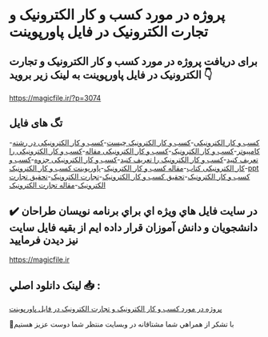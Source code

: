 # پروژه در مورد کسب و کار الکترونیک و تجارت الکترونیک در فایل پاورپوینت

## برای دریافت پروژه در مورد کسب و کار الکترونیک و تجارت الکترونیک در فایل پاورپوینت به لینک زیر بروید 👇

https://magicfile.ir/?p=3074

## تگ های فایل

-[کسب و کار الکترونیکی](https://magicfile.ir/product/%da%a9%d8%b3%d8%a8-%d9%88-%da%a9%d8%a7%d8%b1-%d9%84%da%a9%d8%aa%d8%b1%d9%88%d9%86%db%8c%da%a9-%d9%88-%d8%aa%d8%ac%d8%a7%d8%b1%d8%aa-%d8%a7%d9%84%da%a9%d8%aa%d8%b1%d9%88%d9%86%db%8c%da%a9-%d8%af%d8%b1-%d9%81%d8%a7%db%8c%d9%84-%d9%be%d8%a7%d9%88%d8%b1%d9%be%d9%88%db%8c%d9%86%d8%aa/)-[کسب و کار الکترونیک چیست](https://magicfile.ir/product/%da%a9%d8%b3%d8%a8-%d9%88-%da%a9%d8%a7%d8%b1-%d9%84%da%a9%d8%aa%d8%b1%d9%88%d9%86%db%8c%da%a9-%d9%88-%d8%aa%d8%ac%d8%a7%d8%b1%d8%aa-%d8%a7%d9%84%da%a9%d8%aa%d8%b1%d9%88%d9%86%db%8c%da%a9-%d8%af%d8%b1-%d9%81%d8%a7%db%8c%d9%84-%d9%be%d8%a7%d9%88%d8%b1%d9%be%d9%88%db%8c%d9%86%d8%aa/)-[کسب و کار الکترونیکی در رشته کامپیوتر](https://magicfile.ir/product/%da%a9%d8%b3%d8%a8-%d9%88-%da%a9%d8%a7%d8%b1-%d9%84%da%a9%d8%aa%d8%b1%d9%88%d9%86%db%8c%da%a9-%d9%88-%d8%aa%d8%ac%d8%a7%d8%b1%d8%aa-%d8%a7%d9%84%da%a9%d8%aa%d8%b1%d9%88%d9%86%db%8c%da%a9-%d8%af%d8%b1-%d9%81%d8%a7%db%8c%d9%84-%d9%be%d8%a7%d9%88%d8%b1%d9%be%d9%88%db%8c%d9%86%d8%aa/)-[کسب و کار الکترونیک](https://magicfile.ir/product/%da%a9%d8%b3%d8%a8-%d9%88-%da%a9%d8%a7%d8%b1-%d9%84%da%a9%d8%aa%d8%b1%d9%88%d9%86%db%8c%da%a9-%d9%88-%d8%aa%d8%ac%d8%a7%d8%b1%d8%aa-%d8%a7%d9%84%da%a9%d8%aa%d8%b1%d9%88%d9%86%db%8c%da%a9-%d8%af%d8%b1-%d9%81%d8%a7%db%8c%d9%84-%d9%be%d8%a7%d9%88%d8%b1%d9%be%d9%88%db%8c%d9%86%d8%aa/)-[کسب و کار الکترونیکی مقاله](https://magicfile.ir/product/%da%a9%d8%b3%d8%a8-%d9%88-%da%a9%d8%a7%d8%b1-%d9%84%da%a9%d8%aa%d8%b1%d9%88%d9%86%db%8c%da%a9-%d9%88-%d8%aa%d8%ac%d8%a7%d8%b1%d8%aa-%d8%a7%d9%84%da%a9%d8%aa%d8%b1%d9%88%d9%86%db%8c%da%a9-%d8%af%d8%b1-%d9%81%d8%a7%db%8c%d9%84-%d9%be%d8%a7%d9%88%d8%b1%d9%be%d9%88%db%8c%d9%86%d8%aa/)-[کسب و کار الکترونیکی را تعریف کنید](https://magicfile.ir/product/%da%a9%d8%b3%d8%a8-%d9%88-%da%a9%d8%a7%d8%b1-%d9%84%da%a9%d8%aa%d8%b1%d9%88%d9%86%db%8c%da%a9-%d9%88-%d8%aa%d8%ac%d8%a7%d8%b1%d8%aa-%d8%a7%d9%84%da%a9%d8%aa%d8%b1%d9%88%d9%86%db%8c%da%a9-%d8%af%d8%b1-%d9%81%d8%a7%db%8c%d9%84-%d9%be%d8%a7%d9%88%d8%b1%d9%be%d9%88%db%8c%d9%86%d8%aa/)-[کسب و کار الکترونیک را تعریف کنید](https://magicfile.ir/product/%da%a9%d8%b3%d8%a8-%d9%88-%da%a9%d8%a7%d8%b1-%d9%84%da%a9%d8%aa%d8%b1%d9%88%d9%86%db%8c%da%a9-%d9%88-%d8%aa%d8%ac%d8%a7%d8%b1%d8%aa-%d8%a7%d9%84%da%a9%d8%aa%d8%b1%d9%88%d9%86%db%8c%da%a9-%d8%af%d8%b1-%d9%81%d8%a7%db%8c%d9%84-%d9%be%d8%a7%d9%88%d8%b1%d9%be%d9%88%db%8c%d9%86%d8%aa/)-[کسب و کار الکترونیکی جزوه](https://magicfile.ir/product/%da%a9%d8%b3%d8%a8-%d9%88-%da%a9%d8%a7%d8%b1-%d9%84%da%a9%d8%aa%d8%b1%d9%88%d9%86%db%8c%da%a9-%d9%88-%d8%aa%d8%ac%d8%a7%d8%b1%d8%aa-%d8%a7%d9%84%da%a9%d8%aa%d8%b1%d9%88%d9%86%db%8c%da%a9-%d8%af%d8%b1-%d9%81%d8%a7%db%8c%d9%84-%d9%be%d8%a7%d9%88%d8%b1%d9%be%d9%88%db%8c%d9%86%d8%aa/)-[کسب و کار الکترونیکی کتاب](https://magicfile.ir/product/%da%a9%d8%b3%d8%a8-%d9%88-%da%a9%d8%a7%d8%b1-%d9%84%da%a9%d8%aa%d8%b1%d9%88%d9%86%db%8c%da%a9-%d9%88-%d8%aa%d8%ac%d8%a7%d8%b1%d8%aa-%d8%a7%d9%84%da%a9%d8%aa%d8%b1%d9%88%d9%86%db%8c%da%a9-%d8%af%d8%b1-%d9%81%d8%a7%db%8c%d9%84-%d9%be%d8%a7%d9%88%d8%b1%d9%be%d9%88%db%8c%d9%86%d8%aa/)-[مقاله کسب و کار الکترونیک](https://magicfile.ir/product/%da%a9%d8%b3%d8%a8-%d9%88-%da%a9%d8%a7%d8%b1-%d9%84%da%a9%d8%aa%d8%b1%d9%88%d9%86%db%8c%da%a9-%d9%88-%d8%aa%d8%ac%d8%a7%d8%b1%d8%aa-%d8%a7%d9%84%da%a9%d8%aa%d8%b1%d9%88%d9%86%db%8c%da%a9-%d8%af%d8%b1-%d9%81%d8%a7%db%8c%d9%84-%d9%be%d8%a7%d9%88%d8%b1%d9%be%d9%88%db%8c%d9%86%d8%aa/)-[پاورپوینت کسب و کار الکترونیک](https://magicfile.ir/product/%da%a9%d8%b3%d8%a8-%d9%88-%da%a9%d8%a7%d8%b1-%d9%84%da%a9%d8%aa%d8%b1%d9%88%d9%86%db%8c%da%a9-%d9%88-%d8%aa%d8%ac%d8%a7%d8%b1%d8%aa-%d8%a7%d9%84%da%a9%d8%aa%d8%b1%d9%88%d9%86%db%8c%da%a9-%d8%af%d8%b1-%d9%81%d8%a7%db%8c%d9%84-%d9%be%d8%a7%d9%88%d8%b1%d9%be%d9%88%db%8c%d9%86%d8%aa/)-[ppt کسب و کار الکترونیک](https://magicfile.ir/product/%da%a9%d8%b3%d8%a8-%d9%88-%da%a9%d8%a7%d8%b1-%d9%84%da%a9%d8%aa%d8%b1%d9%88%d9%86%db%8c%da%a9-%d9%88-%d8%aa%d8%ac%d8%a7%d8%b1%d8%aa-%d8%a7%d9%84%da%a9%d8%aa%d8%b1%d9%88%d9%86%db%8c%da%a9-%d8%af%d8%b1-%d9%81%d8%a7%db%8c%d9%84-%d9%be%d8%a7%d9%88%d8%b1%d9%be%d9%88%db%8c%d9%86%d8%aa/)-[تحقیق کسب و کار الکترونیک](https://magicfile.ir/product/%da%a9%d8%b3%d8%a8-%d9%88-%da%a9%d8%a7%d8%b1-%d9%84%da%a9%d8%aa%d8%b1%d9%88%d9%86%db%8c%da%a9-%d9%88-%d8%aa%d8%ac%d8%a7%d8%b1%d8%aa-%d8%a7%d9%84%da%a9%d8%aa%d8%b1%d9%88%d9%86%db%8c%da%a9-%d8%af%d8%b1-%d9%81%d8%a7%db%8c%d9%84-%d9%be%d8%a7%d9%88%d8%b1%d9%be%d9%88%db%8c%d9%86%d8%aa/)-[تجارت الکترونیک](https://magicfile.ir/product/%da%a9%d8%b3%d8%a8-%d9%88-%da%a9%d8%a7%d8%b1-%d9%84%da%a9%d8%aa%d8%b1%d9%88%d9%86%db%8c%da%a9-%d9%88-%d8%aa%d8%ac%d8%a7%d8%b1%d8%aa-%d8%a7%d9%84%da%a9%d8%aa%d8%b1%d9%88%d9%86%db%8c%da%a9-%d8%af%d8%b1-%d9%81%d8%a7%db%8c%d9%84-%d9%be%d8%a7%d9%88%d8%b1%d9%be%d9%88%db%8c%d9%86%d8%aa/)-[تحقیق تجارت الکترونیک](https://magicfile.ir/product/%da%a9%d8%b3%d8%a8-%d9%88-%da%a9%d8%a7%d8%b1-%d9%84%da%a9%d8%aa%d8%b1%d9%88%d9%86%db%8c%da%a9-%d9%88-%d8%aa%d8%ac%d8%a7%d8%b1%d8%aa-%d8%a7%d9%84%da%a9%d8%aa%d8%b1%d9%88%d9%86%db%8c%da%a9-%d8%af%d8%b1-%d9%81%d8%a7%db%8c%d9%84-%d9%be%d8%a7%d9%88%d8%b1%d9%be%d9%88%db%8c%d9%86%d8%aa/)-[مقاله تجارت الکترونیک](https://magicfile.ir/product/%da%a9%d8%b3%d8%a8-%d9%88-%da%a9%d8%a7%d8%b1-%d9%84%da%a9%d8%aa%d8%b1%d9%88%d9%86%db%8c%da%a9-%d9%88-%d8%aa%d8%ac%d8%a7%d8%b1%d8%aa-%d8%a7%d9%84%da%a9%d8%aa%d8%b1%d9%88%d9%86%db%8c%da%a9-%d8%af%d8%b1-%d9%81%d8%a7%db%8c%d9%84-%d9%be%d8%a7%d9%88%d8%b1%d9%be%d9%88%db%8c%d9%86%d8%aa/)

## ✔️ در سايت فايل هاي ويژه اي براي برنامه نويسان طراحان دانشجويان و دانش آموزان قرار داده ايم از بقيه فايل سايت نيز ديدن فرماييد

https://magicfile.ir


## لينک دانلود اصلي 📥 :

[پروژه در مورد کسب و کار الکترونیک و تجارت الکترونیک در فایل پاورپوینت](https://magicfile.ir/product/%da%a9%d8%b3%d8%a8-%d9%88-%da%a9%d8%a7%d8%b1-%d9%84%da%a9%d8%aa%d8%b1%d9%88%d9%86%db%8c%da%a9-%d9%88-%d8%aa%d8%ac%d8%a7%d8%b1%d8%aa-%d8%a7%d9%84%da%a9%d8%aa%d8%b1%d9%88%d9%86%db%8c%da%a9-%d8%af%d8%b1-%d9%81%d8%a7%db%8c%d9%84-%d9%be%d8%a7%d9%88%d8%b1%d9%be%d9%88%db%8c%d9%86%d8%aa/) 


🙏با تشکر از همراهي شما مشتاقانه در وبسایت منتظر شما دوست عزیز هستیم


